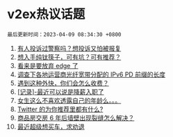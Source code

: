# v2ex热议话题

`最后更新时间：2023-04-09 08:34:30 +0800`

1. [有人投诉过警察吗？想投诉又怕被报复](https://www.v2ex.com/t/930827)
1. [想入手纯钛筷子，可有坑？可有推荐？](https://www.v2ex.com/t/930745)
1. [看来是要放弃 edge 了](https://www.v2ex.com/t/930763)
1. [调查下各地运营商光纤宽带分配的 IPv6 PD 前缀的长度](https://www.v2ex.com/t/930849)
1. [遇到这种外快，你们会怎么收费？](https://www.v2ex.com/t/930801)
1. [[记录]-最近可以说是降薪入职了](https://www.v2ex.com/t/930734)
1. [女生这么不喜欢透露自己的年龄么。。。](https://www.v2ex.com/t/930751)
1. [Twitter 的为你推荐里都有什么?](https://www.v2ex.com/t/930787)
1. [商品房交房 6 年后墙壁出现裂缝怎么解决？](https://www.v2ex.com/t/930742)
1. [最近超级想买车，求劝退](https://www.v2ex.com/t/930841)

